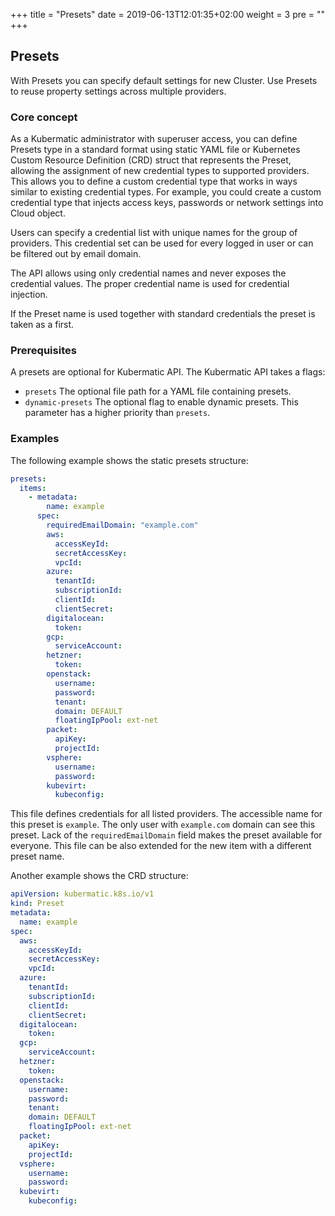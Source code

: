 +++
title = "Presets"
date = 2019-06-13T12:01:35+02:00
weight = 3
pre = "<b></b>"
+++

## Presets

With Presets you can specify default settings for new Cluster. Use Presets to reuse property settings across multiple providers.

### Core concept

As a Kubermatic administrator with superuser access, you can define Presets type in a standard format using static YAML
file or Kubernetes Custom Resource Definition (CRD) struct that represents the Preset, allowing the assignment of new
credential types to supported providers. This allows you to define a custom credential type that works in ways similar
to existing credential types. For example, you could create a custom credential type that injects access keys, passwords
or network settings into Cloud object.

Users can specify a credential list with unique names for the group of providers. This credential set can be used for every
logged in user or can be filtered out by email domain.
 
The API allows using only credential names and never exposes the credential values.
The proper credential name is used for credential injection.

If the Preset name is used together with standard credentials the preset is taken as a first.

### Prerequisites

A presets are optional for Kubermatic API. The Kubermatic API takes a flags:

- `presets` The optional file path for a YAML file containing presets.
- `dynamic-presets` The optional flag to enable dynamic presets. This parameter has a higher priority than `presets`.
 

### Examples

The following example shows the static presets structure:

```yaml
presets:
  items:
    - metadata:
        name: example
      spec:
        requiredEmailDomain: "example.com"
        aws:
          accessKeyId: 
          secretAccessKey: 
          vpcId: 
        azure:
          tenantId: 
          subscriptionId: 
          clientId: 
          clientSecret:
        digitalocean:
          token: 
        gcp:
          serviceAccount:
        hetzner:
          token: 
        openstack:
          username: 
          password: 
          tenant: 
          domain: DEFAULT
          floatingIpPool: ext-net
        packet:
          apiKey: 
          projectId: 
        vsphere:
          username: 
          password: 
        kubevirt:
          kubeconfig:
```
This file defines credentials for all listed providers. The accessible name for this preset is `example`. The only user
with `example.com` domain can see this preset. Lack of the `requiredEmailDomain` field makes the preset available for everyone.
This file can be also extended for the new item with a different preset name.
 
Another example shows the CRD structure:

```yaml
apiVersion: kubermatic.k8s.io/v1
kind: Preset
metadata:
  name: example
spec:
  aws:
    accessKeyId: 
    secretAccessKey: 
    vpcId: 
  azure:
    tenantId: 
    subscriptionId: 
    clientId: 
    clientSecret: 
  digitalocean:
    token: 
  gcp:
    serviceAccount: 
  hetzner:
    token: 
  openstack:
    username: 
    password: 
    tenant: 
    domain: DEFAULT
    floatingIpPool: ext-net
  packet:
    apiKey: 
    projectId: 
  vsphere:
    username: 
    password:
  kubevirt:
    kubeconfig:
```
